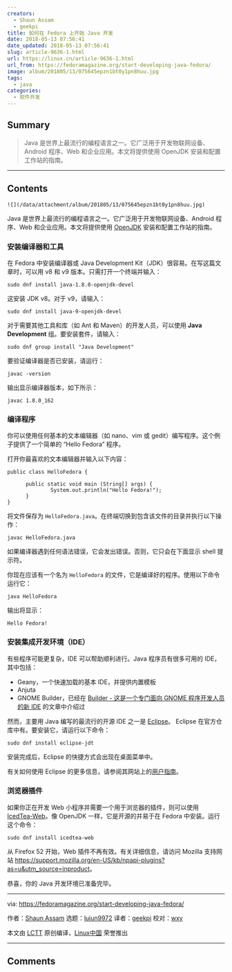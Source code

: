 ```yaml
---
creators:
  - Shaun Assam
  - geekpi
title: 如何在 Fedora 上开始 Java 开发
date: 2018-05-13 07:56:41
date_updated: 2018-05-13 07:56:41
slug: article-9636-1.html
url: https://linux.cn/article-9636-1.html
url_from: https://fedoramagazine.org/start-developing-java-fedora/
image: album/201805/13/075645epzn1bt0y1pn8huu.jpg
tags:
  - java
categories:
  - 软件开发
---
```


## Summary

> Java 是世界上最流行的编程语言之一。它广泛用于开发物联网设备、Android 程序、Web 和企业应用。本文将提供使用 OpenJDK 安装和配置工作站的指南。

***

<!-- more -->

## Contents

`![](/data/attachment/album/201805/13/075645epzn1bt0y1pn8huu.jpg)`

Java 是世界上最流行的编程语言之一。它广泛用于开发物联网设备、Android 程序、Web 和企业应用。本文将提供使用 [OpenJDK](http://openjdk.java.net/) 安装和配置工作站的指南。

### 安装编译器和工具

在 Fedora 中安装编译器或 Java Development Kit（JDK）很容易。在写这篇文章时，可以用 v8 和 v9 版本。只需打开一个终端并输入：

```shell
sudo dnf install java-1.8.0-openjdk-devel
```

这安装 JDK v8。对于 v9，请输入：

```shell
sudo dnf install java-9-openjdk-devel
```

对于需要其他工具和库（如 Ant 和 Maven）的开发人员，可以使用 **Java Development** 组。要安装套件，请输入：

```shell
sudo dnf group install "Java Development"
```

要验证编译器是否已安装，请运行：

```shell
javac -version
```

输出显示编译器版本，如下所示：

```shell
javac 1.8.0_162
```

### 编译程序

你可以使用任何基本的文本编辑器（如 nano、vim 或 gedit）编写程序。这个例子提供了一个简单的 “Hello Fedora” 程序。

打开你最喜欢的文本编辑器并输入以下内容：

```shell
public class HelloFedora {

      public static void main (String[] args) {
              System.out.println("Hello Fedora!");
      }
}
```

将文件保存为 `HelloFedora.java`。在终端切换到包含该文件的目录并执行以下操作：

```shell
javac HelloFedora.java
```

如果编译器遇到任何语法错误，它会发出错误。否则，它只会在下面显示 shell 提示符。

你现在应该有一个名为 `HelloFedora` 的文件，它是编译好的程序。使用以下命令运行它：

```shell
java HelloFedora
```

输出将显示：

```shell
Hello Fedora!
```

### 安装集成开发环境（IDE）

有些程序可能更复杂，IDE 可以帮助顺利进行。Java 程序员有很多可用的 IDE，其中包括：

* Geany，一个快速加载的基本 IDE，并提供内置模板
* Anjuta
* GNOME Builder，已经在 [Builder - 这是一个专门面向 GNOME 程序开发人员的新 IDE](https://fedoramagazine.org/builder-a-new-ide-specifically-for-gnome-app-developers-2/) 的文章中介绍过

然而，主要用 Java 编写的最流行的开源 IDE 之一是 [Eclipse](https://www.eclipse.org/)。 Eclipse 在官方仓库中有。要安装它，请运行以下命令：

```shell
sudo dnf install eclipse-jdt
```

安装完成后，Eclipse 的快捷方式会出现在桌面菜单中。

有关如何使用 Eclipse 的更多信息，请参阅其网站上的[用户指南](http://help.eclipse.org/oxygen/nav/0)。

### 浏览器插件

如果你正在开发 Web 小程序并需要一个用于浏览器的插件，则可以使用 [IcedTea-Web](https://icedtea.classpath.org/wiki/IcedTea-Web)。像 OpenJDK 一样，它是开源的并易于在 Fedora 中安装。运行这个命令：

```shell
sudo dnf install icedtea-web
```

从 Firefox 52 开始，Web 插件不再有效。有关详细信息，请访问 Mozilla 支持网站 <https://support.mozilla.org/en-US/kb/npapi-plugins?as=u&utm_source=inproduct>。

恭喜，你的 Java 开发环境已准备完毕。

---

via: <https://fedoramagazine.org/start-developing-java-fedora/>

作者：[Shaun Assam](https://fedoramagazine.org/author/sassam/) 选题：[lujun9972](https://github.com/lujun9972) 译者：[geekpi](https://github.com/geekpi) 校对：[wxy](https://github.com/wxy)

本文由 [LCTT](https://github.com/LCTT/TranslateProject) 原创编译，[Linux中国](https://linux.cn/) 荣誉推出

***

## Comments
